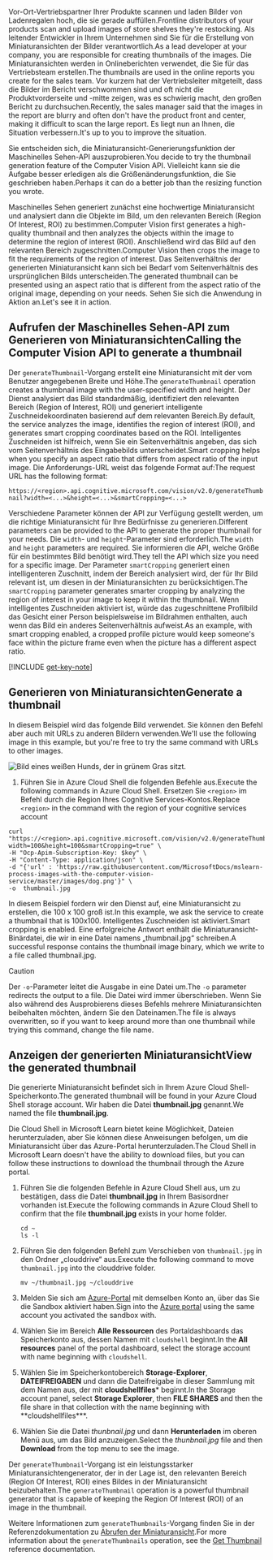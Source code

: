 <span data-ttu-id="c743e-101">Vor-Ort-Vertriebspartner Ihrer Produkte scannen und laden Bilder von Ladenregalen hoch, die sie gerade auffüllen.</span><span class="sxs-lookup"><span data-stu-id="c743e-101">Frontline distributors of your products scan and upload images of store shelves they're restocking.</span></span> <span data-ttu-id="c743e-102">Als leitender Entwickler in Ihrem Unternehmen sind Sie für die Erstellung von Miniaturansichten der Bilder verantwortlich.</span><span class="sxs-lookup"><span data-stu-id="c743e-102">As a lead developer at your company, you are responsible for creating thumbnails of the images.</span></span> <span data-ttu-id="c743e-103">Die Miniaturansichten werden in Onlineberichten verwendet, die Sie für das Vertriebsteam erstellen.</span><span class="sxs-lookup"><span data-stu-id="c743e-103">The thumbnails are used in the online reports you create for the sales team.</span></span> <span data-ttu-id="c743e-104">Vor kurzem hat der Vertriebsleiter mitgeteilt, dass die Bilder im Bericht verschwommen sind und oft nicht die Produktvorderseite und -mitte zeigen, was es schwierig macht, den großen Bericht zu durchsuchen.</span><span class="sxs-lookup"><span data-stu-id="c743e-104">Recently, the sales manager said that the images in the report are blurry and often don't have the product front and center, making it difficult to scan the large report.</span></span> <span data-ttu-id="c743e-105">Es liegt nun an Ihnen, die Situation verbessern.</span><span class="sxs-lookup"><span data-stu-id="c743e-105">It's up to you to improve the situation.</span></span>

<span data-ttu-id="c743e-106">Sie entscheiden sich, die Miniaturansicht-Generierungsfunktion der Maschinelles Sehen-API auszuprobieren.</span><span class="sxs-lookup"><span data-stu-id="c743e-106">You decide to try the thumbnail generation feature of the Computer Vision API.</span></span> <span data-ttu-id="c743e-107">Vielleicht kann sie die Aufgabe besser erledigen als die Größenänderungsfunktion, die Sie geschrieben haben.</span><span class="sxs-lookup"><span data-stu-id="c743e-107">Perhaps it can do a better job than the resizing function you wrote.</span></span>

<span data-ttu-id="c743e-108">Maschinelles Sehen generiert zunächst eine hochwertige Miniaturansicht und analysiert dann die Objekte im Bild, um den relevanten Bereich (Region Of Interest, ROI) zu bestimmen.</span><span class="sxs-lookup"><span data-stu-id="c743e-108">Computer Vision first generates a high-quality thumbnail and then analyzes the objects within the image to determine the region of interest (ROI).</span></span> <span data-ttu-id="c743e-109">Anschließend wird das Bild auf den relevanten Bereich zugeschnitten.</span><span class="sxs-lookup"><span data-stu-id="c743e-109">Computer Vision then crops the image to fit the requirements of the region of interest.</span></span> <span data-ttu-id="c743e-110">Das Seitenverhältnis der generierten Miniaturansicht kann sich bei Bedarf vom Seitenverhältnis des ursprünglichen Bilds unterscheiden.</span><span class="sxs-lookup"><span data-stu-id="c743e-110">The generated thumbnail can be presented using an aspect ratio that is different from the aspect ratio of the original image, depending on your needs.</span></span> <span data-ttu-id="c743e-111">Sehen Sie sich die Anwendung in Aktion an.</span><span class="sxs-lookup"><span data-stu-id="c743e-111">Let's see it in action.</span></span>

## <a name="calling-the-computer-vision-api-to-generate-a-thumbnail"></a><span data-ttu-id="c743e-112">Aufrufen der Maschinelles Sehen-API zum Generieren von Miniaturansichten</span><span class="sxs-lookup"><span data-stu-id="c743e-112">Calling the Computer Vision API to generate a thumbnail</span></span>

<span data-ttu-id="c743e-113">Der `generateThumbnail`-Vorgang erstellt eine Miniaturansicht mit der vom Benutzer angegebenen Breite und Höhe.</span><span class="sxs-lookup"><span data-stu-id="c743e-113">The `generateThumbnail` operation creates a thumbnail image with the user-specified width and height.</span></span> <span data-ttu-id="c743e-114">Der Dienst analysiert das Bild standardmäßig, identifiziert den relevanten Bereich (Region of Interest, ROI) und generiert intelligente Zuschneidekoordinaten basierend auf dem relevanten Bereich.</span><span class="sxs-lookup"><span data-stu-id="c743e-114">By default, the service analyzes the image, identifies the region of interest (ROI), and generates smart cropping coordinates based on the ROI.</span></span> <span data-ttu-id="c743e-115">Intelligentes Zuschneiden ist hilfreich, wenn Sie ein Seitenverhältnis angeben, das sich vom Seitenverhältnis des Eingabebilds unterscheidet.</span><span class="sxs-lookup"><span data-stu-id="c743e-115">Smart cropping helps when you specify an aspect ratio that differs from aspect ratio of the input image.</span></span> <span data-ttu-id="c743e-116">Die Anforderungs-URL weist das folgende Format auf:</span><span class="sxs-lookup"><span data-stu-id="c743e-116">The request URL has the following format:</span></span>

`https://<region>.api.cognitive.microsoft.com/vision/v2.0/generateThumbnail?width=<...>&height=<...>&smartCropping=<...>`

<span data-ttu-id="c743e-117">Verschiedene Parameter können der API zur Verfügung gestellt werden, um die richtige Miniaturansicht für Ihre Bedürfnisse zu generieren.</span><span class="sxs-lookup"><span data-stu-id="c743e-117">Different parameters can be provided to the API to generate the proper thumbnail for your needs.</span></span> <span data-ttu-id="c743e-118">Die `width`- und `height`-Parameter sind erforderlich.</span><span class="sxs-lookup"><span data-stu-id="c743e-118">The `width` and `height` parameters are required.</span></span> <span data-ttu-id="c743e-119">Sie informieren die API, welche Größe für ein bestimmtes Bild benötigt wird.</span><span class="sxs-lookup"><span data-stu-id="c743e-119">They tell the API which size you need for a specific image.</span></span> <span data-ttu-id="c743e-120">Der Parameter `smartCropping` generiert einen intelligenteren Zuschnitt, indem der Bereich analysiert wird, der für Ihr Bild relevant ist, um diesen in der Miniaturansichten zu berücksichtigen.</span><span class="sxs-lookup"><span data-stu-id="c743e-120">The `smartCropping` parameter generates smarter cropping by analyzing the region of interest in your image to keep it within the thumbnail.</span></span> <span data-ttu-id="c743e-121">Wenn intelligentes Zuschneiden aktiviert ist, würde das zugeschnittene Profilbild das Gesicht einer Person beispielsweise im Bildrahmen enthalten, auch wenn das Bild ein anderes Seitenverhältnis aufweist.</span><span class="sxs-lookup"><span data-stu-id="c743e-121">As an example, with smart cropping enabled, a cropped profile picture would keep someone's face within the picture frame even when the picture has a different aspect ratio.</span></span>

[!INCLUDE [get-key-note](./get-key.md)]

## <a name="generate-a-thumbnail"></a><span data-ttu-id="c743e-122">Generieren von Miniaturansichten</span><span class="sxs-lookup"><span data-stu-id="c743e-122">Generate a thumbnail</span></span>

<span data-ttu-id="c743e-123">In diesem Beispiel wird das folgende Bild verwendet. Sie können den Befehl aber auch mit URLs zu anderen Bildern verwenden.</span><span class="sxs-lookup"><span data-stu-id="c743e-123">We'll use the following image in this example, but you're free to try the same command with URLs to other images.</span></span>

![Bild eines weißen Hunds, der in grünem Gras sitzt.](../media/4-dog.png)

1. <span data-ttu-id="c743e-125">Führen Sie in Azure Cloud Shell die folgenden Befehle aus.</span><span class="sxs-lookup"><span data-stu-id="c743e-125">Execute the following commands in Azure Cloud Shell.</span></span> <span data-ttu-id="c743e-126">Ersetzen Sie `<region>` im Befehl durch die Region Ihres Cognitive Services-Kontos.</span><span class="sxs-lookup"><span data-stu-id="c743e-126">Replace `<region>` in the command with the region of your cognitive services account</span></span>

```azurecli
curl "https://<region>.api.cognitive.microsoft.com/vision/v2.0/generateThumbnail?width=100&height=100&smartCropping=true" \
-H "Ocp-Apim-Subscription-Key: $key" \
-H "Content-Type: application/json" \
-d "{'url' : 'https://raw.githubusercontent.com/MicrosoftDocs/mslearn-process-images-with-the-computer-vision-service/master/images/dog.png'}" \
-o  thumbnail.jpg
```

<span data-ttu-id="c743e-127">In diesem Beispiel fordern wir den Dienst auf, eine Miniaturansicht zu erstellen, die 100 x 100 groß ist.</span><span class="sxs-lookup"><span data-stu-id="c743e-127">In this example, we ask the service to create a thumbnail that is 100x100.</span></span> <span data-ttu-id="c743e-128">Intelligentes Zuschneiden ist aktiviert.</span><span class="sxs-lookup"><span data-stu-id="c743e-128">Smart cropping is enabled.</span></span> <span data-ttu-id="c743e-129">Eine erfolgreiche Antwort enthält die Miniaturansicht-Binärdatei, die wir in eine Datei namens „thumbnail.jpg“ schreiben.</span><span class="sxs-lookup"><span data-stu-id="c743e-129">A successful response contains the thumbnail image binary, which we write to a file called thumbnail.jpg.</span></span>

> [!CAUTION]
> <span data-ttu-id="c743e-130">Der `-o`-Parameter leitet die Ausgabe in eine Datei um.</span><span class="sxs-lookup"><span data-stu-id="c743e-130">The `-o` parameter redirects the output to a file.</span></span> <span data-ttu-id="c743e-131">Die Datei wird immer überschrieben. Wenn Sie also während des Ausprobierens dieses Befehls mehrere Miniaturansichten beibehalten möchten, ändern Sie den Dateinamen.</span><span class="sxs-lookup"><span data-stu-id="c743e-131">The file is always overwritten, so if you want to keep around  more than one thumbnail while trying this command, change the file name.</span></span>

## <a name="view-the-generated-thumbnail"></a><span data-ttu-id="c743e-132">Anzeigen der generierten Miniaturansicht</span><span class="sxs-lookup"><span data-stu-id="c743e-132">View the generated thumbnail</span></span>

<span data-ttu-id="c743e-133">Die generierte Miniaturansicht befindet sich in Ihrem Azure Cloud Shell-Speicherkonto.</span><span class="sxs-lookup"><span data-stu-id="c743e-133">The generated thumbnail will be found in your Azure Cloud Shell storage account.</span></span> <span data-ttu-id="c743e-134">Wir haben die Datei **thumbnail.jpg** genannt.</span><span class="sxs-lookup"><span data-stu-id="c743e-134">We named the file **thumbnail.jpg**.</span></span>

<span data-ttu-id="c743e-135">Die Cloud Shell in Microsoft Learn bietet keine Möglichkeit, Dateien herunterzuladen, aber Sie können diese Anweisungen befolgen, um die Miniaturansicht über das Azure-Portal herunterzuladen.</span><span class="sxs-lookup"><span data-stu-id="c743e-135">The Cloud Shell in Microsoft Learn doesn't have the ability to download files, but you can follow these instructions to download the thumbnail through the Azure portal.</span></span>

1. <span data-ttu-id="c743e-136">Führen Sie die folgenden Befehle in Azure Cloud Shell aus, um zu bestätigen, dass die Datei **thumbnail.jpg** in Ihrem Basisordner vorhanden ist.</span><span class="sxs-lookup"><span data-stu-id="c743e-136">Execute the following commands in Azure Cloud Shell to confirm that the file **thumbnail.jpg** exists in your home folder.</span></span>

    ```azurecli
    cd ~
    ls -l
    ```



1. <span data-ttu-id="c743e-137">Führen Sie den folgenden Befehl zum Verschieben von `thumbnail.jpg` in den Ordner „clouddrive“ aus.</span><span class="sxs-lookup"><span data-stu-id="c743e-137">Execute the following command to move `thumbnail.jpg` into the clouddrive folder.</span></span>

    ```azurecli
    mv ~/thumbnail.jpg ~/clouddrive
    ```
1. <span data-ttu-id="c743e-138">Melden Sie sich am [Azure-Portal](https://portal.azure.com/learn.docs.microsoft.com?azure-portal=true) mit demselben Konto an, über das Sie die Sandbox aktiviert haben.</span><span class="sxs-lookup"><span data-stu-id="c743e-138">Sign into the [Azure portal](https://portal.azure.com/learn.docs.microsoft.com?azure-portal=true) using the same account you activated the sandbox with.</span></span>
1. <span data-ttu-id="c743e-139">Wählen Sie im Bereich **Alle Ressourcen** des Portaldashboards das Speicherkonto aus, dessen Namen mit `cloudshell` beginnt.</span><span class="sxs-lookup"><span data-stu-id="c743e-139">In the **All resources** panel of the portal dashboard, select the storage account with name beginning with `cloudshell`.</span></span>
1. <span data-ttu-id="c743e-140">Wählen Sie im Speicherkontobereich **Storage-Explorer**, **DATEIFREIGABEN** und dann die Dateifreigabe in dieser Sammlung mit dem Namen aus, der mit **cloudshellfiles**\* beginnt.</span><span class="sxs-lookup"><span data-stu-id="c743e-140">In the Storage account panel, select **Storage Explorer**, then **FILE SHARES** and then the file share in that collection with the name beginning with \*\*cloudshellfiles\*\*\*.</span></span>
1. <span data-ttu-id="c743e-141">Wählen Sie die Datei *thunbnail.jpg* und dann **Herunterladen** im oberen Menü aus, um das Bild anzuzeigen.</span><span class="sxs-lookup"><span data-stu-id="c743e-141">Select the *thunbnail.jpg* file and then **Download** from the top menu to see the image.</span></span>

<span data-ttu-id="c743e-142">Der `generateThumbnail`-Vorgang ist ein leistungsstarker Miniaturansichtengenerator, der in der Lage ist, den relevanten Bereich (Region Of Interest, ROI) eines Bildes in der Miniaturansicht beizubehalten.</span><span class="sxs-lookup"><span data-stu-id="c743e-142">The `generateThumbnail` operation is a powerful thumbnail generator that is capable of keeping the Region Of Interest (ROI) of an image in the thumbnail.</span></span>

<span data-ttu-id="c743e-143">Weitere Informationen zum `generateThumbnails`-Vorgang finden Sie in der Referenzdokumentation zu [Abrufen der Miniaturansicht](https://westus.dev.cognitive.microsoft.com/docs/services/5adf991815e1060e6355ad44/operations/56f91f2e778daf14a499e1fb).</span><span class="sxs-lookup"><span data-stu-id="c743e-143">For more information about the `generateThumbnails` operation, see the [Get Thumbnail](https://westus.dev.cognitive.microsoft.com/docs/services/5adf991815e1060e6355ad44/operations/56f91f2e778daf14a499e1fb) reference documentation.</span></span>
